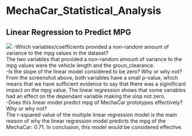# MechaCar_Statistical_Analysis

## Linear Regression to Predict MPG

![](MechaCar_Statistical_Analysis/blob/main/imgs/Linerar_Regression.png)
-Which variables/coefficients provided a non-random amount of variance to the mpg values in the dataset?
<br>The two variables that provided a non-random amount of variance to the mpg values were the vehicle length and the groun_clearance. 
<br>
-Is the slope of the linear model considered to be zero? Why or why not?
<br>From the screenshot above, both variables have a small p-value, which means that we have sufficient evidence to say that there was a siginificant impact on the mpg value. The linear regression shows that some variables had an effect on the dependant variable making the slop not zero.
<br>
-Does this linear model predict mpg of MechaCar prototypes effectively? Why or why not?
<br>The r-squared value of the multiple linear regression model is the main reason of why the linear regression model predicts the mpg of the MechaCar: 0.71. In conclusion, this model would be considered effective.